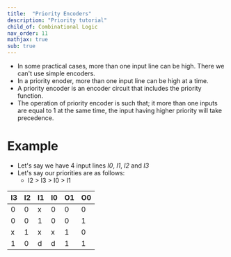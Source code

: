 ```yaml
---
title:  "Priority Encoders"
description: "Priority tutorial"
child_of: Combinational Logic
nav_order: 11
mathjax: true
sub: true
---
```


- In some practical cases, more than one input line can be high. There we can't use simple encoders.
- In a priority enoder, more than one input line can be high at a time.
- A priority encoder is an encoder circuit that includes the priority function.
- The operation of priority encoder is such that; it more than one inputs are equal to 1 at the same time, the input having higher priority will take precedence.

# Example

- Let's say we have 4 input lines *I0*, *I1*, *I2* and *I3*
- Let's say our priorities are as follows:
    - I2 > I3 > I0 > I1

|I3|I2|I1|I0|O1|O0|
|-|-|-|-|-|-|
|0|0|x|0|0|0|
|0|0|1|0|0|1|
|x|1|x|x|1|0|
|1|0|d|d|1|1|